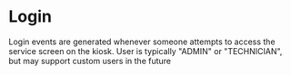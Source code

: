 # Login

Login events are generated whenever someone attempts to access the service screen
on the kiosk. User is typically "ADMIN" or "TECHNICIAN", but may support custom users in the future

<api-schema openapi-path="../../resources/openapi.yaml" name="Login"></api-schema>